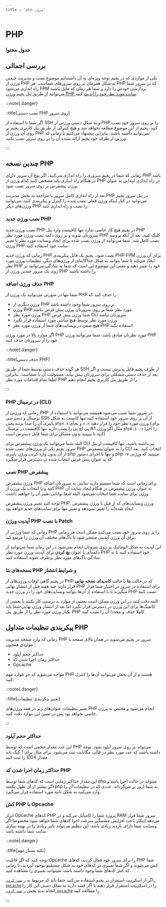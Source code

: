 ```yaml
---
title : "php سرور"
---
```


# PHP

### جدول محتوا

## بررسی اجمالی 
<div id="20810361603"><script type="text/JavaScript" src="https://www.aparat.com/embed/H5UAI?data[rnddiv]=20810361603&data[responsive]=yes"></script></div>


یکی از مواردی که در پچیم توجه ویژه‌ای به آن داشته‌ایم موضوع نصب و مدیریت چندین ورژن از PHP به شکل همزمان بر روی سرورهای شماست. هر PHP که در سرور شما راه اندازی می‌شود FPM پردازشی خودش را دارد و شما هر زمان که مایل باشید می‌توانید از طریق پَنل پچیم [ورژن PHP سایت مورد نظر خود را آپدیت](http://sites/the-basics#ورژن-php) کنید.

:::note{.danger}

::title[نصب دستی PHP روی سرور]

اگر شما با استفاده از SSH و به شکل دستی ورژنی از PHP را بر روی سرور خود نصب کنید، پچیم از این موضوع مطلعه نخواهد شد و هیچ کنترلی از طریق پنل کاربری پچیم بر روی آن ورژن از PHP نمی‌توانید داشته باشید. بنابراین پیشنهاد می‌کنیم تا زمانی که ورژنی از طرف خود پچیم ارائه نشده آن را در روی سرور نصب نکنید.

:::

## چندین نسخه PHP

زمانی که شما در پچیم سروری را راه اندازی می‌کنید، اگر نوع آن سرور دارای PHP باشد در هنگام راه اندازی باید مشخص کنید کدام ورژن از PHP در راه اندازی ابتدایی به عنوان ورژن پیشفرض بر روی سرور نصب شود.

بعد از راه اندازی کامل سرور با مراجعه به بخش مدیریت PHP در پنل سرور پچیم می‌توانید در کنار اینکه ورژن فعلی نصب شده را کنترل و پیکربندی کنید، می‌توانید ورژن‌های دیگر PHP را نصب و راه اندازی کنید.

### نصب ورژن جدید PHP

نصب ورژن جدید PHP در پچیم هیچ کار خاصی ندارد تنها کافیست وارد پنل PHP سرورتان شوید و بر روی دکمه نصب ورژن مورد نظر PHP کلیک کنید، بعد از آنکه پروسه نصب کامل شد، شما می‌توانید از ورژن نصب شده برای ایجاد وبسایت مورد نظر یا تغییر ورژن PHP سایت خود استفاده کنید.

زمانی که ورژن جدید PHP نصب شود، پچیم یک فایل پیکربندی PHP-FPM برای آن ورژن ایجاد می‌کند تا شما بتوانید به شکل جداگانه‌ای از ورژن‌های دیگر، تنظیمات ورژن مورد نظر PHP خود را تغییر دهید و معنی این موضوع این است که شما به سادگی می‌توانید بر روی یک سرور چندین ورژن از PHP را داشته باشید.

### حذف ورژن اضافه PHP

شما تنها در صورتی می‌توانید یک ورژن از PHP را حذف کنید که :

- ورژن دیگری از PHP بر روی سرور شما وجود داشته باشد.
- ورژن PHP مورد نظر شما بر روی سرورتان ورژن پیش فرض نباشد.
- ورژن مورد نظر PHP شما ورژن پیش فرض CLI سرورتان نباشد.
- ورژن مورد نظر توسط هیچ سایتی مورد استفاده قرار نگیرد.
- هیچ صفی در وبسایت‌های شما از ورژن مورد نظر PHP استفاده نکند.

اگر موارد بالا در مورد ورژن PHP مورد نظرتان صادق باشد، شما می‌توانید ورژن PHP خود را از سرورتان حذف کنید.

:::note{.danger}

::title[حذف دستی PHP]

هر گونه حذف دستی توسط شما از طریق SSH از طرف پچیم قابل پذیرش نیست و اگر بعد از حذف دستی مشکلی برای سرورتان پیش بیاید، مسئولیت آن با شماست. بنابراین لطفا تمام اقدامات مورد نظر PHP را از طریق پنل کاربری پچیم انجام دهید.

:::

### PHP در ترمینال (CLI)

زمانی که ورژنی از PHP در سرور شما نصب می‌شود همیشه می‌توانید با استفاده از ترمینال و دسترسی SSH از آن بر روی سرور خود استفاده کنید تنها کایست به شکل باینری آن را صدا بزنید یعنی `phpx.x` و بجای `x.x` ورژن مورد نظر خود را قرار دهید (برای مثال اگر ورژن 8.1 پی اچ پی را نصب دارید تنها کافیست در ترمینال `php8.1 -v` را اجرا کنید تا بببینید بدون مشکل برای شما قابل دسترس است)

البته شما می‌توانید یک ورژن پیشفرض برای CLI نیز داشته باشید، تنها کافیست از پنل سرور پچیم یکی از ورژن‌های نصب شده PHP را به عنوان پیشفرض CLI انتخاب کنید. بعد از آن بدون وارد کردن ورژن باینری php و تنها با اجرای دستور php -v میبینید که ورژنی که به عنوان پیش فرض انتخاب شده در دسترس قرار میگیرد.
### نصب PHP پیشفرض 

ورژن پیشفرض PHP برای زمانی است که شما تصمیم دارید سایتی به سرورتان اضافه کنید و با انتخاب یک ورژن از PHP به عنوان ورژن پیشفرض در هنگام ایجاد سایت آن ورژن برای سایت شما انتخاب می‌شود البته شما توانایی تغییر آن را خواهید داشت.

توجه کنید تغییر ورژن پیشفرض PHP، ورژن وبسایت‌های که از قبل با ورژن پیشفرض ایجاد شده‌اند را تغییر نمی‌دهد و تغییر تنها برای سایت‌های جدید خواهد بود. 

### آپدیت ورژن PHP با نصب Patch

زمانی که شما ورژنی از PHP را بر روی سرور خود نصب می‌کنید ممکن است هر زمانی برای آن ورژن آپدیتی منتشر شود تا باگ‌های مختلف آن ورژن را مرتفع کند.

این آپدیت به شکل اتوماتیک بر روی سروتان انجام نمی‌شود در این زمان شما می‌توانید از دکمه‌ای با عنوان **پچ کردن** برای آپدیت ورژن مورد نظر PHP خود استفاده کنید تا به سادگی باگ‌های مورد نظر برطرف شوند استفاده کنید.

### نسخه‌های بتا PHP و شرایط انتشار 

در پچیم گاهی اوقات ورژن‌های از PHP که در حالت **بتا** یا حالت **کاندیدای نسخه نهایی** قرار دارند چند هفته قبل از انتشار نهایی PHP برای استفاده در سرور در اختیار شما قرار میگیرند تا با استفاده از آن‌ها بتوانید وبسایت‌های خود را در ورژن جدید PHP تست کنید. 

البته دقت کنید در این ورژن ممکن است بعضی از موارد به درستی کار نکنند یا بعضی از کانفیگ‌ها برای این ورژن در دسترس قرار نگیرد اما بعد از انتشار ورژن نهایی شما باید یکبار ورژن مورد نظر را از طریق پنل PHP کاملا حذف و مجددا آن را نصب کنید.

## پیکربندی تنظیمات متداول PHP

زمانی که وارد صفحه مدیریت PHP سرور در پچیم می‌شوید در همان بالای صفحه با مواردی همچون :

- حداکثر حجم آپلود
- حداکثر زمان اجرا شدن کد
- Opcache

مواجه می‌شوید که جز موارد مهم PHP هستند و از آن بخش می‌توانید آن‌ها را کنترل کنید.


:::note{.danger}

::title[تغییر پیکربندی تنظیمات]

تغییر تنظیمات عنوان‌های زیر در همه ورژن‌های PHP انجام می‌شود و مختص به ورژن خاصی نخواهد بود پس در تعیین این موارد دقت کنید.

:::


### حداکثر حجم آپلود

این عدد مقدار حجمی است که توسط PHP می‌تواند بر روی سرور آپلود شود. توجه داشته باشید که عدد مورد نظر در قالب مگابایت ثبت می‌شود. برای مثال برای 1 گیگ باید مقدار 1024 را ثبت کنید.

### حداکثر زمان اجرا شدن کد PHP

این مقدار حداکثر زمانی است که کدهای شما توسط php میتواند در حالت اجرا باشد و اگر بیشتر از آن طول بکشد php به شما ارور بر می‌گرداند. عددی که در تنظیمات آن را وارد می‌کنید به شکل ثانیه مورد استفاده قرار می‌گیرد.

### کش PHP با Opcache

ابزار Opcache کدهای PHP پروژه شما را کامپایل می‌کند و در RAM سرور شما قرار می‌دهد اینکار باعث افزایش چشمگیر سرعت اجرا کدهای شما خواهد شود مخصوصا اگر وبسایت شما دارای بازدید زیادی باشد، این تنظیم می‌تواند تاثیر زیادی را در بهینه سازی سایت شما داشته باشد.


:::note{.danger}

::title[نکته بسیار مهم]

توجه کنید که اگر قابلیت Opcache را برای سرور خود فعال کردید، کدهای PHP شما کش می‌شوند و اگر شما تغییری در کدهای خود به شکل مستقیم بوجود آوردید، تا زمانی که کش کدهای شما وجود داشته باشد، نمیتوانید تغییری را مشاهده کنید.

اگر از اسکریپت استقرار در پچیم استفاده می‌کنید حتما باید کد مربوط به [`ریست کردن opcache`](/servers/help-instructions#ریست-کردن-fpm-و-opcache) را در اسکریپت استقرار قرار دهید یا اگر قصد دارید به شکل دستی این کار را انجام بدید بخش [`ریست کردن opcache`](/servers/help-instructions#ریست-کردن-fpm-و-opcache) را مطالعه کنید

:::
